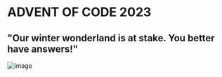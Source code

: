 # ADVENT OF CODE 2023
## "Our winter wonderland is at stake. You better have answers!"
![image](https://github.com/Programvaruteknik-aoc/AOC-2023/assets/79167687/d7835c1f-c9c9-488d-9bcb-56ac2e6c309d)
